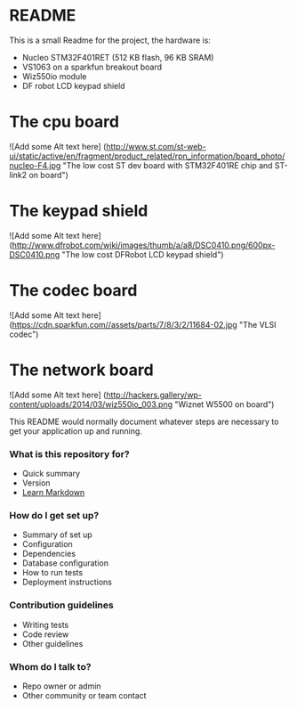 # README #
This is a small Readme for the project, 
the hardware is:

- Nucleo STM32F401RET (512 KB flash, 96 KB SRAM) 
- VS1063 on a sparkfun breakout board 
- Wiz550io module
- DF robot LCD keypad shield

The cpu board
=============

![Add some Alt text here]
(http://www.st.com/st-web-ui/static/active/en/fragment/product_related/rpn_information/board_photo/nucleo-F4.jpg 
"The low cost ST dev board with STM32F401RE chip and ST-link2 on board")

The keypad shield
=================

![Add some Alt text here]
(http://www.dfrobot.com/wiki/images/thumb/a/a8/DSC0410.png/600px-DSC0410.png
"The low cost DFRobot LCD keypad shield")

The codec board
===============

![Add some Alt text here]
(https://cdn.sparkfun.com//assets/parts/7/8/3/2/11684-02.jpg "The VLSI codec")

The network board
=================

![Add some Alt text here]
(http://hackers.gallery/wp-content/uploads/2014/03/wiz550io_003.png "Wiznet W5500 on board")


This README would normally document whatever steps are necessary to get your application up and running.

### What is this repository for? ###

* Quick summary
* Version
* [Learn Markdown](https://bitbucket.org/tutorials/markdowndemo)

### How do I get set up? ###

* Summary of set up
* Configuration
* Dependencies
* Database configuration
* How to run tests
* Deployment instructions

### Contribution guidelines ###

* Writing tests
* Code review
* Other guidelines

### Whom do I talk to? ###

* Repo owner or admin
* Other community or team contact
